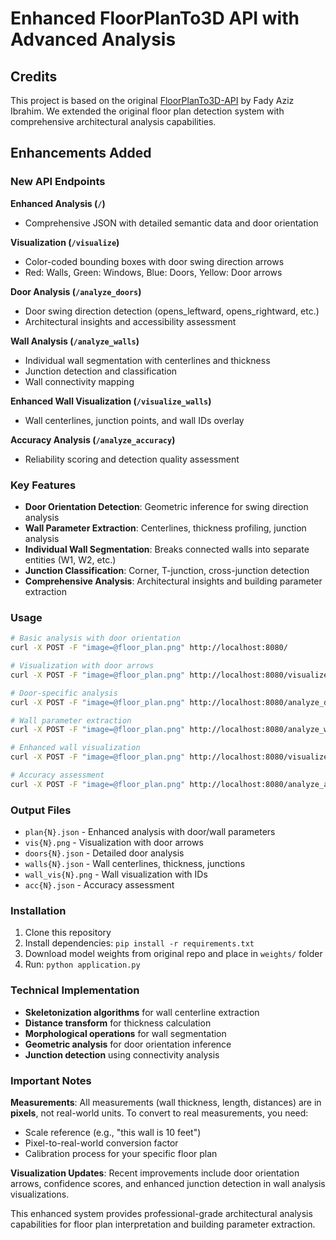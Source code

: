 # Enhanced FloorPlanTo3D API with Advanced Analysis

## Credits

This project is based on the original [FloorPlanTo3D-API](https://github.com/fadyazizz/FloorPlanTo3D-API) by Fady Aziz Ibrahim. We extended the original floor plan detection system with comprehensive architectural analysis capabilities.

## Enhancements Added

### New API Endpoints

**Enhanced Analysis (`/`)**
- Comprehensive JSON with detailed semantic data and door orientation

**Visualization (`/visualize`)**
- Color-coded bounding boxes with door swing direction arrows
- Red: Walls, Green: Windows, Blue: Doors, Yellow: Door arrows

**Door Analysis (`/analyze_doors`)**
- Door swing direction detection (opens_leftward, opens_rightward, etc.)
- Architectural insights and accessibility assessment

**Wall Analysis (`/analyze_walls`)**
- Individual wall segmentation with centerlines and thickness
- Junction detection and classification
- Wall connectivity mapping

**Enhanced Wall Visualization (`/visualize_walls`)**
- Wall centerlines, junction points, and wall IDs overlay

**Accuracy Analysis (`/analyze_accuracy`)**
- Reliability scoring and detection quality assessment

### Key Features

- **Door Orientation Detection**: Geometric inference for swing direction analysis
- **Wall Parameter Extraction**: Centerlines, thickness profiling, junction analysis
- **Individual Wall Segmentation**: Breaks connected walls into separate entities (W1, W2, etc.)
- **Junction Classification**: Corner, T-junction, cross-junction detection
- **Comprehensive Analysis**: Architectural insights and building parameter extraction

### Usage

```bash
# Basic analysis with door orientation
curl -X POST -F "image=@floor_plan.png" http://localhost:8080/

# Visualization with door arrows
curl -X POST -F "image=@floor_plan.png" http://localhost:8080/visualize

# Door-specific analysis
curl -X POST -F "image=@floor_plan.png" http://localhost:8080/analyze_doors

# Wall parameter extraction
curl -X POST -F "image=@floor_plan.png" http://localhost:8080/analyze_walls

# Enhanced wall visualization
curl -X POST -F "image=@floor_plan.png" http://localhost:8080/visualize_walls

# Accuracy assessment
curl -X POST -F "image=@floor_plan.png" http://localhost:8080/analyze_accuracy
```

### Output Files

- `plan{N}.json` - Enhanced analysis with door/wall parameters
- `vis{N}.png` - Visualization with door arrows
- `doors{N}.json` - Detailed door analysis
- `walls{N}.json` - Wall centerlines, thickness, junctions
- `wall_vis{N}.png` - Wall visualization with IDs
- `acc{N}.json` - Accuracy assessment

### Installation

1. Clone this repository
2. Install dependencies: `pip install -r requirements.txt`
3. Download model weights from original repo and place in `weights/` folder
4. Run: `python application.py`

### Technical Implementation

- **Skeletonization algorithms** for wall centerline extraction
- **Distance transform** for thickness calculation
- **Morphological operations** for wall segmentation
- **Geometric analysis** for door orientation inference
- **Junction detection** using connectivity analysis

### Important Notes

**Measurements**: All measurements (wall thickness, length, distances) are in **pixels**, not real-world units. To convert to real measurements, you need:
- Scale reference (e.g., "this wall is 10 feet")
- Pixel-to-real-world conversion factor
- Calibration process for your specific floor plan

**Visualization Updates**: Recent improvements include door orientation arrows, confidence scores, and enhanced junction detection in wall analysis visualizations.

This enhanced system provides professional-grade architectural analysis capabilities for floor plan interpretation and building parameter extraction.

